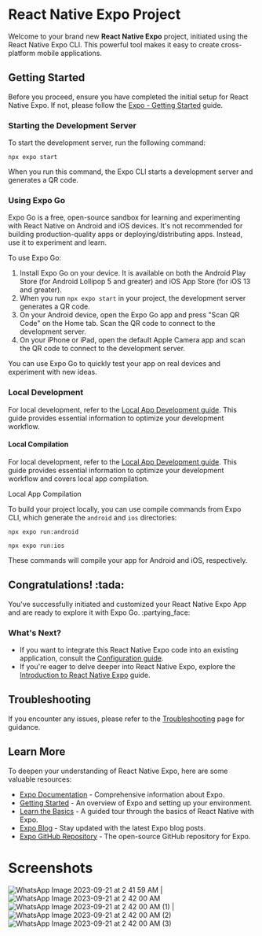 <!DOCTYPE html>
<html>
<head>
  <meta charset="UTF-8">
  <title>React Native Expo Project</title>
</head>
<body>

<h1>React Native Expo Project</h1>

<p>Welcome to your brand new <strong>React Native Expo</strong> project, initiated using the React Native Expo CLI. This powerful tool makes it easy to create cross-platform mobile applications.</p>

<h2>Getting Started</h2>

<p>Before you proceed, ensure you have completed the initial setup for React Native Expo. If not, please follow the <a href="https://docs.expo.dev/">Expo - Getting Started</a> guide.</p>

<h3>Starting the Development Server</h3>

<p>To start the development server, run the following command:</p>

<pre><code>npx expo start</code></pre>

<p>When you run this command, the Expo CLI starts a development server and generates a QR code.</p>

<h3>Using Expo Go</h3>

<p>Expo Go is a free, open-source sandbox for learning and experimenting with React Native on Android and iOS devices. It's not recommended for building production-quality apps or deploying/distributing apps. Instead, use it to experiment and learn.</p>

<p>To use Expo Go:</p>

<ol>
  <li>Install Expo Go on your device. It is available on both the Android Play Store (for Android Lollipop 5 and greater) and iOS App Store (for iOS 13 and greater).</li>
  <li>When you run <code>npx expo start</code> in your project, the development server generates a QR code.</li>
  <li>On your Android device, open the Expo Go app and press "Scan QR Code" on the Home tab. Scan the QR code to connect to the development server.</li>
  <li>On your iPhone or iPad, open the default Apple Camera app and scan the QR code to connect to the development server.</li>
</ol>

<p>You can use Expo Go to quickly test your app on real devices and experiment with new ideas.</p>

<h3>Local Development</h3>

<p>For local development, refer to the <a href="https://docs.expo.dev/guides/local-app-development/">Local App Development guide</a>. This guide provides essential information to optimize your development workflow.</p>

<h4>Local Compilation</h4>

<p>For local development, refer to the <a href="https://docs.expo.dev/guides/local-app-development/">Local App Development guide</a>. This guide provides essential information to optimize your development workflow and covers local app compilation.</p>

<p>Local App Compilation</p>

<p>To build your project locally, you can use compile commands from Expo CLI, which generate the <code>android</code> and <code>ios</code> directories:</p>

<pre><code>npx expo run:android</code></pre>

<pre><code>npx expo run:ios</code></pre>

<p>These commands will compile your app for Android and iOS, respectively.</p>

<h2>Congratulations! :tada:</h2>

<p>You've successfully initiated and customized your React Native Expo App and are ready to explore it with Expo Go. :partying_face:</p>

<h3>What's Next?</h3>

<ul>
  <li>If you want to integrate this React Native Expo code into an existing application, consult the <a href="https://docs.expo.dev/workflow/configuration/">Configuration guide</a>.</li>
  <li>If you're eager to delve deeper into React Native Expo, explore the <a href="https://docs.expo.dev/tutorial/introduction/">Introduction to React Native Expo</a> guide.</li>
</ul>

<h2>Troubleshooting</h2>

<p>If you encounter any issues, please refer to the <a href="https://docs.expo.dev/build-reference/troubleshooting/">Troubleshooting</a> page for guidance.</p>

<h2>Learn More</h2>

<p>To deepen your understanding of React Native Expo, here are some valuable resources:</p>

<ul>
  <li><a href="https://docs.expo.dev/versions/latest/">Expo Documentation</a> - Comprehensive information about Expo.</li>
  <li><a href="https://docs.expo.dev/">Getting Started</a> - An overview of Expo and setting up your environment.</li>
  <li><a href="https://docs.expo.dev/tutorial/introduction/">Learn the Basics</a> - A guided tour through the basics of React Native with Expo.</li>
  <li><a href="https://blog.expo.dev">Expo Blog</a> - Stay updated with the latest Expo blog posts.</li>
  <li><a href="https://github.com/expo/expo">Expo GitHub Repository</a> - The open-source GitHub repository for Expo.</li>
</ul>

</body>
</html>


# Screenshots

![WhatsApp Image 2023-09-21 at 2 41 59 AM](https://github.com/Shrekpepsi/RailFoodApp/assets/107950320/5a6b7e66-aead-496a-bacf-2e2dd4e97a5d)  |
![WhatsApp Image 2023-09-21 at 2 42 00 AM](https://github.com/Shrekpepsi/RailFoodApp/assets/107950320/61871e1a-498b-4fff-aebc-344146e8bba1)
![WhatsApp Image 2023-09-21 at 2 42 00 AM (1)](https://github.com/Shrekpepsi/RailFoodApp/assets/107950320/c4c8cd6e-572b-4c27-be67-5c0276a57c84) |
![WhatsApp Image 2023-09-21 at 2 42 00 AM (2)](https://github.com/Shrekpepsi/RailFoodApp/assets/107950320/81f60102-1df7-4f8e-8da0-dc1e377c8f94)
![WhatsApp Image 2023-09-21 at 2 42 00 AM (3)](https://github.com/Shrekpepsi/RailFoodApp/assets/107950320/fb80cb45-1b28-49af-9de2-8a1f72cfa409)
